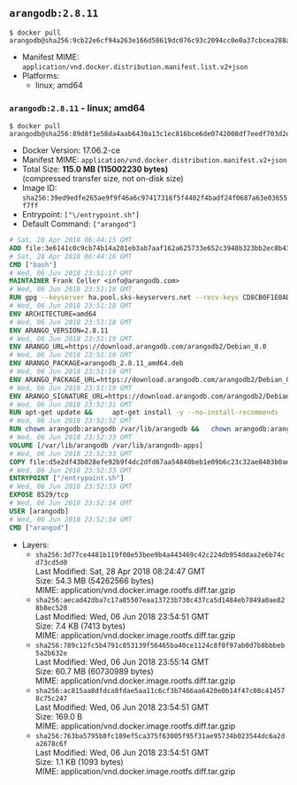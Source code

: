 ## `arangodb:2.8.11`

```console
$ docker pull arangodb@sha256:9cb22e6cf94a263e166d58619dc076c93c2094cc0e0a37cbcea288af199d7add
```

-	Manifest MIME: `application/vnd.docker.distribution.manifest.list.v2+json`
-	Platforms:
	-	linux; amd64

### `arangodb:2.8.11` - linux; amd64

```console
$ docker pull arangodb@sha256:89d8f1e58da4aab6430a13c1ec816bce6de0742008df7eedf703d2e6d154a238
```

-	Docker Version: 17.06.2-ce
-	Manifest MIME: `application/vnd.docker.distribution.manifest.v2+json`
-	Total Size: **115.0 MB (115002230 bytes)**  
	(compressed transfer size, not on-disk size)
-	Image ID: `sha256:39ed9edfe265ae9f9f46a6c97417316f5f4402f4badf24f0687a63e03655f7ff`
-	Entrypoint: `["\/entrypoint.sh"]`
-	Default Command: `["arangod"]`

```dockerfile
# Sat, 28 Apr 2018 06:44:15 GMT
ADD file:3e6141c0c9cb74b14a281eb3ab7aaf162a625733e652c3948b323bb2ec8b4343 in / 
# Sat, 28 Apr 2018 06:44:16 GMT
CMD ["bash"]
# Wed, 06 Jun 2018 23:51:17 GMT
MAINTAINER Frank Celler <info@arangodb.com>
# Wed, 06 Jun 2018 23:51:18 GMT
RUN gpg --keyserver ha.pool.sks-keyservers.net --recv-keys CD8CB0F1E0AD5B52E93F41E7EA93F5E56E751E9B
# Wed, 06 Jun 2018 23:51:18 GMT
ENV ARCHITECTURE=amd64
# Wed, 06 Jun 2018 23:51:18 GMT
ENV ARANGO_VERSION=2.8.11
# Wed, 06 Jun 2018 23:51:19 GMT
ENV ARANGO_URL=https://download.arangodb.com/arangodb2/Debian_8.0
# Wed, 06 Jun 2018 23:51:19 GMT
ENV ARANGO_PACKAGE=arangodb_2.8.11_amd64.deb
# Wed, 06 Jun 2018 23:51:19 GMT
ENV ARANGO_PACKAGE_URL=https://download.arangodb.com/arangodb2/Debian_8.0/amd64/arangodb_2.8.11_amd64.deb
# Wed, 06 Jun 2018 23:51:19 GMT
ENV ARANGO_SIGNATURE_URL=https://download.arangodb.com/arangodb2/Debian_8.0/amd64/arangodb_2.8.11_amd64.deb.asc
# Wed, 06 Jun 2018 23:52:31 GMT
RUN apt-get update &&     apt-get install -y --no-install-recommends         libgoogle-perftools4         ca-certificates         pwgen         wget     &&     rm -rf /var/lib/apt/lists/* &&     wget ${ARANGO_SIGNATURE_URL} &&           wget ${ARANGO_PACKAGE_URL} &&             gpg --verify ${ARANGO_PACKAGE}.asc &&     dpkg -i ${ARANGO_PACKAGE} &&     sed -ri         -e 's!127\.0\.0\.1!0.0.0.0!g'         -e 's!^(file\s*=).*!\1 -!'         -e 's!^#\s*uid\s*=.*!uid = arangodb!'         -e 's!^#\s*gid\s*=.*!gid = arangodb!'         /etc/arangodb/arangod.conf     &&     apt-get purge -y --auto-remove ca-certificates wget &&     rm -f ${ARANGO_PACKAGE}*
# Wed, 06 Jun 2018 23:52:32 GMT
RUN chown arangodb:arangodb /var/lib/arangodb &&   chown arangodb:arangodb /var/lib/arangodb-apps
# Wed, 06 Jun 2018 23:52:33 GMT
VOLUME [/var/lib/arangodb /var/lib/arangodb-apps]
# Wed, 06 Jun 2018 23:52:33 GMT
COPY file:d5e2df43b028efe92b9f4dc2dfd67aa54840beb1e09b6c23c32ae8403b0ae7e4 in /entrypoint.sh 
# Wed, 06 Jun 2018 23:52:33 GMT
ENTRYPOINT ["/entrypoint.sh"]
# Wed, 06 Jun 2018 23:52:33 GMT
EXPOSE 8529/tcp
# Wed, 06 Jun 2018 23:52:34 GMT
USER [arangodb]
# Wed, 06 Jun 2018 23:52:34 GMT
CMD ["arangod"]
```

-	Layers:
	-	`sha256:3d77ce4481b119f00e53bee9b4a443469c42c224db954ddaa2e6b74cd73cd5d0`  
		Last Modified: Sat, 28 Apr 2018 08:24:47 GMT  
		Size: 54.3 MB (54262566 bytes)  
		MIME: application/vnd.docker.image.rootfs.diff.tar.gzip
	-	`sha256:aecad42dba7c17a85507eaa13723b738c437ca5d1484eb7849a0ae828b8ec520`  
		Last Modified: Wed, 06 Jun 2018 23:54:51 GMT  
		Size: 7.4 KB (7413 bytes)  
		MIME: application/vnd.docker.image.rootfs.diff.tar.gzip
	-	`sha256:789c12fc5b4791c853139f56465ba40ce1124c8f0f97ab0d7b8bbbeb5a2b632e`  
		Last Modified: Wed, 06 Jun 2018 23:55:14 GMT  
		Size: 60.7 MB (60730989 bytes)  
		MIME: application/vnd.docker.image.rootfs.diff.tar.gzip
	-	`sha256:ac815aa8dfdca8fdae5aa11c6cf3b7466aa6420e0b14f47c08c414578c75c247`  
		Last Modified: Wed, 06 Jun 2018 23:54:51 GMT  
		Size: 169.0 B  
		MIME: application/vnd.docker.image.rootfs.diff.tar.gzip
	-	`sha256:763ba5795b8fc189ef5ca375f63005f95f31ae95734b023544dc6a2da2678c6f`  
		Last Modified: Wed, 06 Jun 2018 23:54:51 GMT  
		Size: 1.1 KB (1093 bytes)  
		MIME: application/vnd.docker.image.rootfs.diff.tar.gzip
